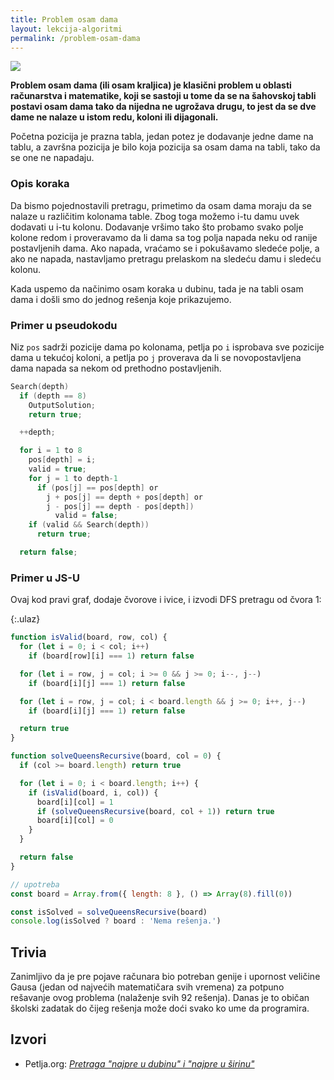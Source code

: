 ```yaml
---
title: Problem osam dama
layout: lekcija-algoritmi
permalink: /problem-osam-dama
---
```


![](https://upload.wikimedia.org/wikipedia/commons/thumb/b/b0/8queensminconflict.gif/400px-8queensminconflict.gif)

**Problem osam dama (ili osam kraljica) je klasični problem u oblasti računarstva i matematike, koji se sastoji u tome da se na šahovskoj tabli postavi osam dama tako da nijedna ne ugrožava drugu, to jest da se dve dame ne nalaze u istom redu, koloni ili dijagonali.**

Početna pozicija je prazna tabla, jedan potez je dodavanje jedne dame na tablu, a završna pozicija je bilo koja pozicija sa osam dama na tabli, tako da se one ne napadaju.

### Opis koraka

Da bismo pojednostavili pretragu, primetimo da osam dama moraju da se nalaze u različitim kolonama table. Zbog toga možemo i-tu damu uvek dodavati u i-tu kolonu. Dodavanje vršimo tako što probamo svako polje kolone redom i proveravamo da li dama sa tog polja napada neku od ranije postavljenih dama. Ako napada, vraćamo se i pokušavamo sledeće polje, a ako ne napada, nastavljamo pretragu prelaskom na sledeću damu i sledeću kolonu. 

Kada uspemo da načinimo osam koraka u dubinu, tada je na tabli osam dama i došli smo do jednog rešenja koje prikazujemo.

### Primer u pseudokodu

Niz `pos` sadrži pozicije dama po kolonama, petlja po `i` isprobava sve pozicije dama u tekućoj koloni, a petlja po `j` proverava da li se novopostavljena dama napada sa nekom od prethodno postavljenih.

```c
Search(depth)
  if (depth == 8)
    OutputSolution;
    return true;

  ++depth;

  for i = 1 to 8
    pos[depth] = i;
    valid = true;
    for j = 1 to depth-1
      if (pos[j] == pos[depth] or
        j + pos[j] == depth + pos[depth] or
        j - pos[j] == depth - pos[depth])
          valid = false;
    if (valid && Search(depth))
      return true;

  return false;
```


### Primer u JS-U

Ovaj kod pravi graf, dodaje čvorove i ivice, i izvodi DFS pretragu od čvora 1:

{:.ulaz}
```js
function isValid(board, row, col) {
  for (let i = 0; i < col; i++)
    if (board[row][i] === 1) return false

  for (let i = row, j = col; i >= 0 && j >= 0; i--, j--)
    if (board[i][j] === 1) return false

  for (let i = row, j = col; i < board.length && j >= 0; i++, j--)
    if (board[i][j] === 1) return false

  return true
}

function solveQueensRecursive(board, col = 0) {
  if (col >= board.length) return true

  for (let i = 0; i < board.length; i++) {
    if (isValid(board, i, col)) {
      board[i][col] = 1
      if (solveQueensRecursive(board, col + 1)) return true
      board[i][col] = 0
    }
  }

  return false
}

// upotreba
const board = Array.from({ length: 8 }, () => Array(8).fill(0))

const isSolved = solveQueensRecursive(board)
console.log(isSolved ? board : 'Nema rešenja.')
```

## Trivia

Zanimljivo da je pre pojave računara bio potreban genije i upornost veličine Gausa (jedan od najvećih matematičara svih vremena) za potpuno rešavanje ovog problema (nalaženje svih 92 rešenja). Danas je to običan školski zadatak do čijeg rešenja može doći svako ko ume da programira.

## Izvori

- Petlja.org: [*Pretraga "najpre u dubinu" i "najpre u širinu"*](https://petlja.org/BubbleBee/r/Lectures/algoritmi-pretrage-najpre-u-dubinu-i-najpre-u-sirinu)
